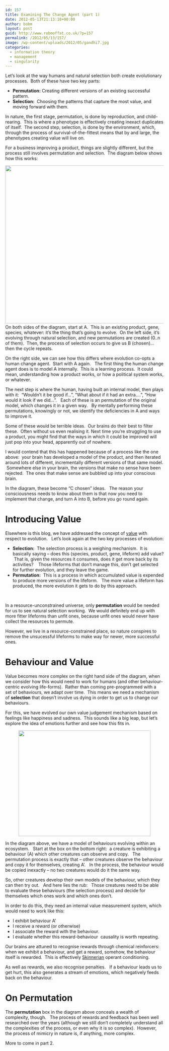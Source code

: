```yaml
---
id: 157
title: Examining The Change Agent (part 1)
date: 2012-05-13T21:13:18+00:00
author: bobm
layout: post
guid: http://www.robmoffat.co.uk/?p=157
permalink: /2012/05/13/157/
image: /wp-content/uploads/2012/05/gandhi7.jpg
categories:
  - information theory
  - management
  - singularity
---
```

Let&#8217;s look at the way humans and natural selection both create evolutionary processes.  Both of these have two key parts:

  * **Permutation:** Creating different versions of an existing successful pattern.
  * **Selection:**  Choosing the patterns that capture the most value, and moving forward with them.

<!--more-->In nature, the first stage, permutation, is done by reproduction, and child-rearing.  This is where a phenotype is effectively creating inexact duplicates of itself.  The second step, selection, is done by the environment, which, through the process of survival-of-the-fittest means that by and large, the phenotypes creating value will live on.

For a business improving a product, things are slightly different, but the process still involves permutation and selection.  The diagram below shows how this works:

<p style="text-align: left;">
  <a href="http://robmoff.at/2012/05/13/157/cg_white/" rel="attachment wp-att-168"><img class="aligncenter wp-image-168 size-large" title="cg_white" src="http://robmoff.at/wp-content/uploads/2012/05/cg_white-590x502.png" alt="" width="590" height="502" srcset="http://robmoff.at/wp-content/uploads/2012/05/cg_white-590x502.png 590w, http://robmoff.at/wp-content/uploads/2012/05/cg_white-300x255.png 300w, http://robmoff.at/wp-content/uploads/2012/05/cg_white.png 648w" sizes="(max-width: 590px) 100vw, 590px" /></a><a href="http://robmoff.at/2012/05/13/157/evo-2/" rel="attachment wp-att-162"><br /> </a>On both sides of the diagram, start at A.  This is an existing product, gene, species, whatever: it&#8217;s the thing that&#8217;s going to evolve.  On the left side, it&#8217;s evolving through natural selection, and new permutations are created (0..n of them).  Then, the process of selection occurs to give us B (chosen)&#8230; then the cycle repeats.
</p>

<p style="text-align: left;">
  On the right side, we can see how this differs where evolution co-opts a human change agent.  Start with A again.   The first thing the human change agent does is to model A internally.  This is a learning process.  It could mean, understanding how a product works, or how a political system works, or whatever.
</p>

<p style="text-align: left;">
  The next step is where the human, having built an internal model, then plays with it:  &#8220;Wouldn&#8217;t it be good if&#8230;&#8221;, &#8220;What about if it had an extra&#8230;.&#8221;, &#8220;How would it look if we did&#8230;&#8221;.   Each of these is an permutation of the original model, which changes it in a given way.   By mentally performing these permutations, knowingly or not, we identify the deficiencies in A and ways to improve it.
</p>

<p style="text-align: left;">
  Some of these would be terrible ideas.  Our brains do their best to filter these.  Often without us even realising it. Next time you&#8217;re struggling to use a product, you might find that the ways in which it could be improved will just pop into your head, apparently out of nowhere.
</p>

<p style="text-align: left;">
  I would contend that this has happened because of a process like the one above:  your brain has developed a model of the product, and then iterated around lots of different, incrementally different versions of that same model.  Somewhere else in your brain, the versions that make no sense have been rejected.  The ones that make sense are bubbled up into your conscious brain.
</p>

<p style="text-align: left;">
  In the diagram, these become &#8220;C chosen&#8221; ideas.   The reason your consciousness needs to know about them is that now you need to implement that change, and turn A into B, before you go round again.
</p>

<h1 style="text-align: left;">
  Introducing Value
</h1>

Elsewhere is this blog, we have addressed the concept of [value](http://robmoff.at/2012/05/05/lifeforms-energy-and-value/ "Lifeforms, Resources and Value") with respect to evolution.   Let&#8217;s look again at the two key processes of evolution:

  * **Selection:**  The selection process is a weighing mechanism.  It is basically saying &#8211; does this (species, product, gene, lifeform) add value?  That is, given the resources it consumes, does it get more back by its activities?    Those lifeforms that don&#8217;t manage this, don&#8217;t get selected for further evolution, and they leave the game.
  * **Permutation:**  This is a process in which accumulated value is expended to produce more versions of the lifeform.   The more value a lifeform has produced, the more evolution it gets to do by this approach.

&nbsp;

In a resource-unconstrained universe, only **permutation** would be needed for us to see natural selection working.  We would definitely end up with more fitter lifeforms than unfit ones, because unfit ones would never have collect the resources to permute.

However, we live in a resource-constrained place, so nature conspires to remove the unsucessful lifeforms to make way for newer, more successful ones.

# Behaviour and Value

<p style="text-align: left;">
  Value becomes more complex on the right hand side of the diagram, when we consider how this would need to work for humans (and other behaviour-centric evolving life-forms).  Rather than coming pre-programmed with a set of behaviours, we adapt over time.  This means we need a mechanism of <strong>selection</strong> that doesn&#8217;t involve us dying in order to get us to change our behaviours.
</p>

<p style="text-align: left;">
  For this, we have evolved our own value judgement mechanism based on feelings like happiness and sadness.  This sounds like a big leap, but let&#8217;s explore the idea of emotions further and see how this fits in.
</p>

<p style="text-align: center;">
  <a href="http://robmoff.at/2012/05/13/157/cg_white-2/" rel="attachment wp-att-178"><img class="aligncenter wp-image-178 size-full" title="Behavioural Evolution" src="http://robmoff.at/wp-content/uploads/2012/05/cg_white1.png" alt="" width="420" height="336" srcset="http://robmoff.at/wp-content/uploads/2012/05/cg_white1.png 420w, http://robmoff.at/wp-content/uploads/2012/05/cg_white1-300x240.png 300w" sizes="(max-width: 420px) 100vw, 420px" /></a>
</p>

<p style="text-align: left;">
  In the diagram above, we have a model of behaviours evolving within an ecosystem.   Start at the box on the bottom right:  a creature is exhibiting a behaviour (A) which other creatures can observe and copy.   The permutation process is exactly that &#8211; other creatures observe the behaviour and copy it for themselves, creating A&#8217;.   In the process, the behaviour would be copied inexactly &#8211; no two creatures would do it the same way.
</p>

<p style="text-align: left;">
  So, other creatures develop their own models of the behaviour, which they can then try out.   And here lies the rub:   Those creatures need to be able to evaluate these behaviours (the selection process) and decide for themselves which ones work and which ones don&#8217;t.
</p>

<p style="text-align: left;">
  In order to do this, they need an internal value measurement system, which would need to work like this:
</p>

  * I exhibit behaviour A&#8217;
  * I receive a reward (or otherwise)
  * I associate the reward with the behaviour.
  * I evaluate whether this reward-behaviour  causality is worth repeating.

<p style="text-align: left;">
  Our brains are attuned to recognise rewards through chemical reinforcers:   when we exhibit a behaviour, and get a reward, somehow, the behaviour itself is rewarded.  This is effectively <a href="https://en.wikipedia.org/wiki/B._F._Skinner">Skinnerian</a> operant conditioning.
</p>

<p style="text-align: left;">
  As well as rewards, we also recognise penalties.   If a behaviour leads us to get hurt, this also generates a stream of emotions, which negatively feeds back on the behaviour.
</p>

<h1 style="text-align: left;">
  On Permutation
</h1>

<p style="text-align: left;">
  The <strong>permutation</strong> box in the diagram above conceals a wealth of complexity, though.   The process of rewards and feedback has been well researched over the years (although we still don&#8217;t completely understand all the complexities of the process, or even why it is so complex).  However, the process of mimicry in nature is, if anything, more complex.
</p>

<p style="text-align: left;">
  More to come in part 2.
</p>

<p style="text-align: left;">